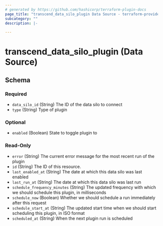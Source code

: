 ```yaml
---
# generated by https://github.com/hashicorp/terraform-plugin-docs
page_title: "transcend_data_silo_plugin Data Source - terraform-provider-transcend"
subcategory: ""
description: |-
  
---
```


# transcend_data_silo_plugin (Data Source)





<!-- schema generated by tfplugindocs -->
## Schema

### Required

- `data_silo_id` (String) The ID of the data silo to connect
- `type` (String) Type of plugin

### Optional

- `enabled` (Boolean) State to toggle plugin to

### Read-Only

- `error` (String) The current error message for the most recent run of the plugin
- `id` (String) The ID of this resource.
- `last_enabled_at` (String) The date at which this data silo was last enabled
- `last_run_at` (String) The date at which this data silo was last run
- `schedule_frequency_minutes` (String) The updated frequency with which we should schedule this plugin, in milliseconds
- `schedule_now` (Boolean) Whether we should schedule a run immediately after this request
- `schedule_start_at` (String) The updated start time when we should start scheduling this plugin, in ISO format
- `scheduled_at` (String) When the next plugin run is scheduled


